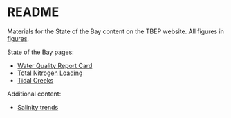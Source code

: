 # README

Materials for the State of the Bay content on the TBEP website.  All figures in [figures](figures/).

State of the Bay pages: 

* [Water Quality Report Card](https://tbep-tech.github.io/State-of-the-Bay/docs/water-quality-decision-matrix)
* [Total Nitrogen Loading](https://tbep-tech.github.io/State-of-the-Bay/docs/total-nitrogen-loading)
* [Tidal Creeks](https://tbep-tech.github.io/State-of-the-Bay/docs/tidal-creeks)

Additional content: 

* [Salinity trends](https://tbep-tech.github.io/State-of-the-Bay/docs/salinity-trends)
